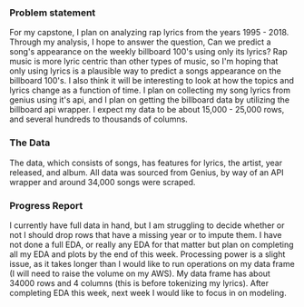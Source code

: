 ### Problem statement
For my capstone, I plan on analyzing rap lyrics from the years 1995 - 2018. Through my analysis, I hope to answer the question, Can we predict a song's appearance on the weekly billboard 100's using only its lyrics? Rap music is more lyric centric than other
types of music, so I'm hoping that only using lyrics is a plausible way to predict a songs appearance on the billboard 100's. I also think it will be interesting to look at how the topics and lyrics change as a function of time. I plan on collecting my song lyrics from genius using it's api, and I plan on getting the billboard data by utilizing the billboard api wrapper. I expect my data to be about 15,000 - 25,000 rows, and several hundreds to thousands of columns.

### The Data
The data, which consists of songs, has features for lyrics, the artist, year released, and album. All data
was sourced from Genius, by way of an API wrapper and around 34,000 songs were scraped.


### Progress Report
I currently have full data in hand, but I am struggling to decide whether or
not I should drop rows that have a missing year or to impute them.
I have not done a full EDA, or really any EDA for that matter but plan on
completing all my EDA and plots by the end of this week. Processing power is
a slight issue, as it takes longer
than I would like to run operations on my data frame
(I will need to raise the volume on my AWS). My data frame has about 34000 rows
and 4 columns (this is before tokenizing my lyrics). After completing EDA
this week, next week I would like to focus in on modeling. 
